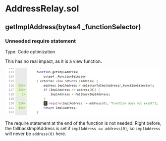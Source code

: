 # AddressRelay.sol

## getImplAddress(bytes4 _functionSelector)

### Unneeded require statement
Type: Code optimization

This has no real impact, as it is a view function.


![Unneeded require](images/getImplAddress_unneeded-require.PNG)

The require statement at the end of the function is not needed. Right before, the fallbackImplAddress is set if `implAddress == address(0)`, so `implAddress` will never be `address(0)` here. 



